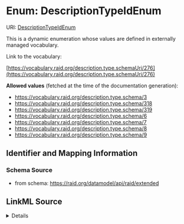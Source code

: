 # Enum: DescriptionTypeIdEnum 



URI: [DescriptionTypeIdEnum](../enums/DescriptionTypeIdEnum.md)


This is a dynamic enumeration whose values are defined in externally managed vocabulary. 

Link to the vocabulary:

[https://vocabulary.raid.org/description.type.schemaUri/276](https://vocabulary.raid.org/description.type.schemaUri/276)


**Allowed values** (fetched at the time of the documentation generation):

* https://vocabulary.raid.org/description.type.schema/3
* https://vocabulary.raid.org/description.type.schema/318
* https://vocabulary.raid.org/description.type.schema/319
* https://vocabulary.raid.org/description.type.schema/6
* https://vocabulary.raid.org/description.type.schema/7
* https://vocabulary.raid.org/description.type.schema/8
* https://vocabulary.raid.org/description.type.schema/9











## Identifier and Mapping Information







### Schema Source


* from schema: https://raid.org/datamodel/api/raid/extended







## LinkML Source

<details>
```yaml
name: DescriptionTypeIdEnum
from_schema: https://raid.org/datamodel/api/raid/extended
rank: 1000
reachable_from:
  source_ontology: https://vocabs.ardc.edu.au/repository/api/sparql/raid_research-activity-identifier-raid-controlled-lists_raid-cl-v1-1
  source_nodes:
  - https://vocabulary.raid.org/description.type.schemaUri/276
  relationship_types:
  - skos:narrower
  is_direct: true
  include_self: false
  traverse_up: false

```
</details>